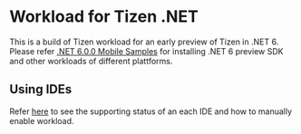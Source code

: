 # Workload for Tizen .NET

This is a build of Tizen workload for an early preview of Tizen in .NET 6.
Please refer [.NET 6.0.0 Mobile Samples](https://github.com/dotnet/net6-mobile-samples#net-600-mobile-samples) for installing .NET 6 preview SDK and other workloads of different plattforms.
     
## Using IDEs
Refer [here](https://github.com/dotnet/net6-mobile-samples#using-ides) to see the supporting status of an each IDE and how to manually enable workload.
